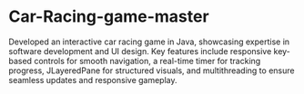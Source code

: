 # Car-Racing-game-master
Developed an interactive car racing game in Java, showcasing expertise in software development and UI design. Key features include responsive key-based controls for smooth navigation, a real-time timer for tracking progress, JLayeredPane for structured visuals, and multithreading to ensure seamless updates and responsive gameplay.
